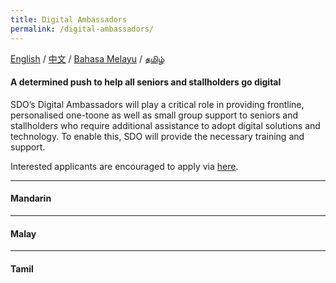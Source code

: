 ```yaml
---
title: Digital Ambassadors
permalink: /digital-ambassadors/
---
```


[English](#a-determined-push-to-help-all-seniors-and-stallholders-go-digital) / [中文](#mandarin) / [Bahasa Melayu](#malay) / [தமிழ்](#tamil)

#### A determined push to help all seniors and stallholders go digital
SDO’s Digital Ambassadors will play a critical role in providing frontline, personalised one-toone as well as small group support to seniors and stallholders who require additional assistance to adopt digital solutions and technology. To enable this, SDO will provide the necessary training and support.

Interested applicants are encouraged to apply via [here](https://go.gov.sg/imdadigitalambassadors).

<hr>

#### Mandarin

<hr>

#### Malay

<hr>

#### Tamil
